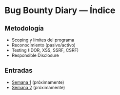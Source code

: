 # Bug Bounty Diary — Índice

## Metodología
- Scoping y límites del programa
- Reconocimiento (pasivo/activo)
- Testing (IDOR, XSS, SSRF, CSRF)
- Responsible Disclosure

## Entradas
- [Semana 1](/bugbounty/semana-01.md) (próximamente)
- [Semana 2](/bugbounty/semana-02.md) (próximamente)